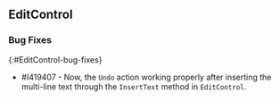 ## EditControl

### Bug Fixes
{:#EditControl-bug-fixes}

* \#I419407 - Now, the `Undo` action working properly after inserting the multi-line text through the `InsertText` method in `EditControl`.